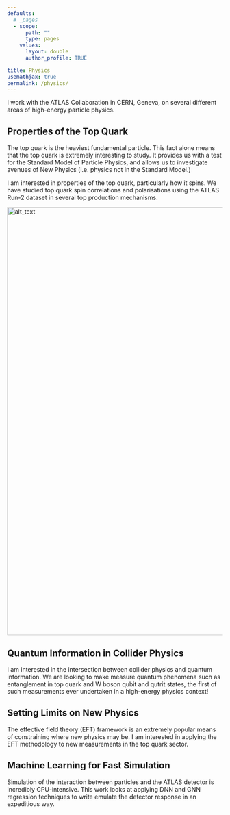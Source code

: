 ```yaml
---
defaults:
  # _pages
  - scope:
      path: ""
      type: pages
    values:
      layout: double
      author_profile: TRUE

title: Physics
usemathjax: true
permalink: /physics/
---
```


<!-- # Physics  -->

I work with the ATLAS Collaboration in CERN, Geneva, on several different areas
of high-energy particle physics.

## Properties of the Top Quark
The top quark is the heaviest fundamental particle. This fact alone means that
the top quark is extremely interesting to study. It provides us with a test for
the Standard Model of Particle Physics, and allows us to investigate
avenues of New Physics (i.e. physics not in the Standard Model.)

I am interested in properties of the top quark, particularly how it spins. We
have studied top quark spin correlations and polarisations using the ATLAS Run-2
dataset in several top production mechanisms. 

<img alt="alt_text" width="1000px" src="https://user-images.githubusercontent.com/68130081/228815719-80efe479-eed6-4b46-937a-ab127f81e001.png" />


## Quantum Information in Collider Physics
I am interested in the intersection between collider physics and quantum
information. We are looking to make measure quantum phenomena such as
entanglement in top quark and W boson qubit and qutrit states, the first of such
measurements ever undertaken in a high-energy physics context!

## Setting Limits on New Physics 
The effective field theory (EFT) framework is an extremely popular means of
constraining where new physics may be. I am interested in applying the EFT
methodology to new measurements in the top quark sector.

## Machine Learning for Fast Simulation
Simulation of the interaction between particles and the ATLAS detector is
incredibly CPU-intensive. This work looks at applying DNN and GNN regression
techniques to write emulate the detector response in an expeditious way. 

